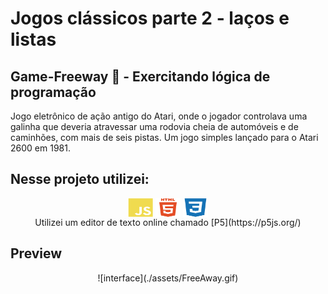 # Jogos clássicos parte 2 - laços e listas

## Game-Freeway 🐣 - Exercitando lógica de programação

Jogo eletrônico de ação antigo do Atari, onde o jogador controlava uma galinha que deveria atravessar uma rodovia cheia de automóveis e de caminhões, com mais de seis pistas. Um jogo simples lançado para o Atari 2600 em 1981.

## Nesse projeto utilizei: 

<div align="center" style="display: inline_block">
    <img align="center" alt="Makotto-Js" height="30" width="40" src="https://raw.githubusercontent.com/devicons/devicon/master/icons/javascript/javascript-plain.svg">
      <img align="center" alt="Makotto-HTML" height="30" width="40"             src="https://raw.githubusercontent.com/devicons/devicon/1119b9f84c0290e0f0b38982099a2bd027a48bf1/icons/html5/html5-plain-wordmark.svg">
  <img align="center" alt="Makotto-CSS" height="30" width="40" src="https://raw.githubusercontent.com/devicons/devicon/1119b9f84c0290e0f0b38982099a2bd027a48bf1/icons/css3/css3-plain.svg"> 
  <br>
  Utilizei um editor de texto online chamado [P5](https://p5js.org/)
  </div>
    
## Preview
<div align="center">    
![interface](./assets/FreeAway.gif)
</div>
